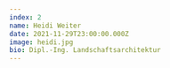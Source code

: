 ```yaml
---
index: 2
name: Heidi Weiter
date: 2021-11-29T23:00:00.000Z
image: heidi.jpg
bio: Dipl.-Ing. Landschaftsarchitektur
---
```

